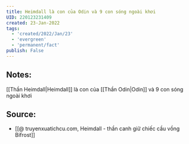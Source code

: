 ```yaml
---
title: Heimdall là con của Odin và 9 con sóng ngoài khơi
UID: 220123231409
created: 23-Jan-2022
tags:
  - 'created/2022/Jan/23'
  - 'evergreen'
  - 'permanent/fact'
publish: False
---
```

## Notes:
[[Thần Heimdall|Heimdall]] là con của [[Thần Odin|Odin]] và 9 con sóng ngoài khơi

## Source:
- [[@ truyenxuatichcu.com, Heimdall - thần canh giữ chiếc cầu vồng Bifrost]]


